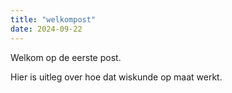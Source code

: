 ```yaml
---
title: "welkompost"
date: 2024-09-22
---
```



Welkom op de eerste post. 

Hier is uitleg over hoe dat wiskunde op maat werkt. 
